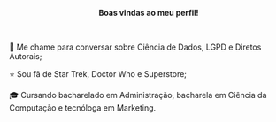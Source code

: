 <p align="center"><strong>Boas vindas ao meu perfil!</strong></p>
<br>

<p> 💬 Me chame para conversar sobre Ciência de Dados, LGPD e Diretos Autorais;</p>
<p> ⭐ Sou fã de Star Trek, Doctor Who e Superstore;</p>
<p> 🎓 Cursando bacharelado em Administração, bacharela em Ciência da Computação e tecnóloga em Marketing.</p>

<br>
